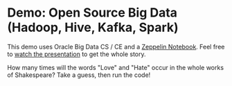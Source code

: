 # Demo: Open Source Big Data (Hadoop, Hive, Kafka, Spark)  

This demo uses Oracle Big Data CS / CE and a [Zeppelin Notebook](openWorld2017BigDataDemo.json). Feel free to [watch the presentation](http://www.munzandmore.com/2017/ora/hadoop-spark-kafka-cloud-java-one-presentation) to get the whole story.

How many times will the words "Love" and "Hate" occur in the whole works of Shakespeare? Take a guess, then run the code!
